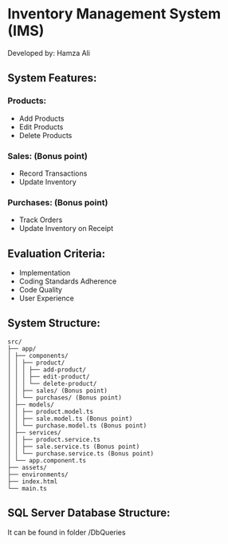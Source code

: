 # Inventory Management System (IMS)

Developed by: Hamza Ali

## System Features:

### Products:
- Add Products
- Edit Products
- Delete Products

### Sales: (Bonus point)
- Record Transactions
- Update Inventory

### Purchases: (Bonus point)
- Track Orders
- Update Inventory on Receipt

## Evaluation Criteria:
- Implementation
- Coding Standards Adherence
- Code Quality
- User Experience

## System Structure:
```
src/
├── app/
│ ├── components/
│ │ ├── product/
│ │ │ ├── add-product/
│ │ │ ├── edit-product/
│ │ │ └── delete-product/
│ │ ├── sales/ (Bonus point)
│ │ └── purchases/ (Bonus point)
│ ├── models/
│ │ ├── product.model.ts
│ │ ├── sale.model.ts (Bonus point)
│ │ └── purchase.model.ts (Bonus point)
│ ├── services/
│ │ ├── product.service.ts
│ │ ├── sale.service.ts (Bonus point)
│ │ └── purchase.service.ts (Bonus point)
│ └── app.component.ts
├── assets/
├── environments/
├── index.html
└── main.ts

```

## SQL Server Database Structure:
 It can be found in folder /DbQueries


